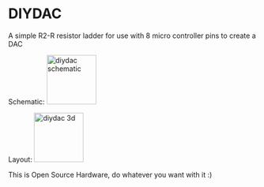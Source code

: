 # DIYDAC
A simple R2-R resistor ladder for use with 8 micro controller pins to create a DAC

Schematic:
<img src="http://alexanderbrevig.github.io/assets/images/diydac/schematic.png" alt="diydac schematic" style="width: 100px !important;"/>

Layout:
<img src="http://alexanderbrevig.github.io/assets/images/diydac/diydac_3d.png" alt="diydac 3d" style="width: 100px !important;"/>


This is Open Source Hardware, do whatever you want with it :)
